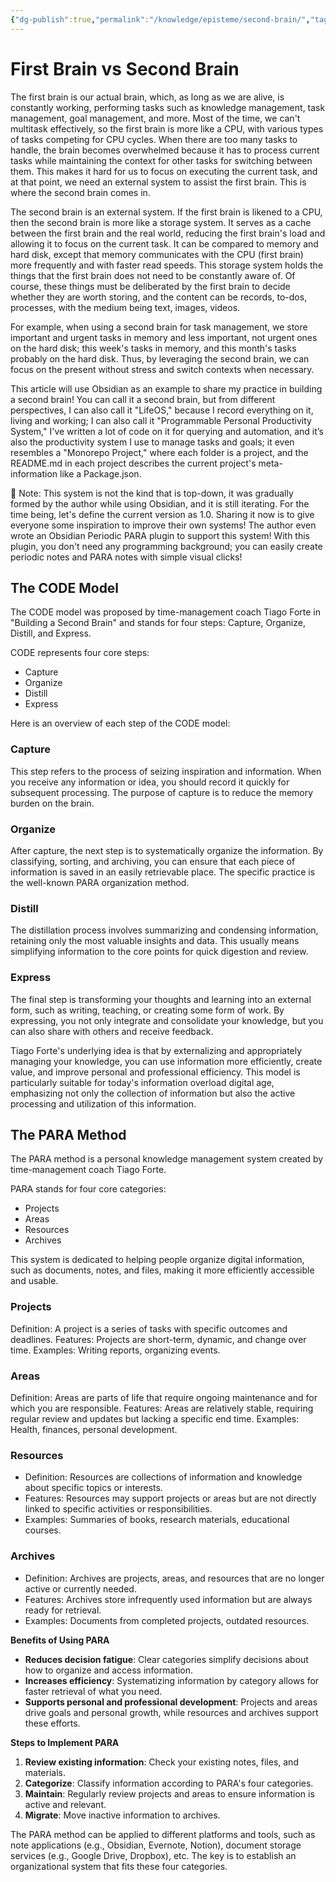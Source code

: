 ```yaml
---
{"dg-publish":true,"permalink":"/knowledge/episteme/second-brain/","tags":["en","philosophy"],"created":"2024-07-27T17:46:33.714+02:00","updated":"2024-07-27T19:30:54.923+02:00"}
---
```


# First Brain vs Second Brain
The first brain is our actual brain, which, as long as we are alive, is constantly working, performing tasks such as knowledge management, task management, goal management, and more. Most of the time, we can't multitask effectively, so the first brain is more like a CPU, with various types of tasks competing for CPU cycles. When there are too many tasks to handle, the brain becomes overwhelmed because it has to process current tasks while maintaining the context for other tasks for switching between them. This makes it hard for us to focus on executing the current task, and at that point, we need an external system to assist the first brain. This is where the second brain comes in.

The second brain is an external system. If the first brain is likened to a CPU, then the second brain is more like a storage system. It serves as a cache between the first brain and the real world, reducing the first brain's load and allowing it to focus on the current task. It can be compared to memory and hard disk, except that memory communicates with the CPU (first brain) more frequently and with faster read speeds. This storage system holds the things that the first brain does not need to be constantly aware of. Of course, these things must be deliberated by the first brain to decide whether they are worth storing, and the content can be records, to-dos, processes, with the medium being text, images, videos.

For example, when using a second brain for task management, we store important and urgent tasks in memory and less important, not urgent ones on the hard disk; this week's tasks in memory, and this month's tasks probably on the hard disk. Thus, by leveraging the second brain, we can focus on the present without stress and switch contexts when necessary.

This article will use Obsidian as an example to share my practice in building a second brain! You can call it a second brain, but from different perspectives, I can also call it "LifeOS," because I record everything on it, living and working; I can also call it "Programmable Personal Productivity System," I've written a lot of code on it for querying and automation, and it’s also the productivity system I use to manage tasks and goals; it even resembles a "Monorepo Project," where each folder is a project, and the README.md in each project describes the current project's meta-information like a Package.json.

📢 Note: This system is not the kind that is top-down, it was gradually formed by the author while using Obsidian, and it is still iterating. For the time being, let's define the current version as 1.0. Sharing it now is to give everyone some inspiration to improve their own systems! The author even wrote an Obsidian Periodic PARA plugin to support this system! With this plugin, you don't need any programming background; you can easily create periodic notes and PARA notes with simple visual clicks!

## The CODE Model
The CODE model was proposed by time-management coach Tiago Forte in "Building a Second Brain" and stands for four steps: Capture, Organize, Distill, and Express.

CODE represents four core steps:
- Capture
- Organize
- Distill
- Express

Here is an overview of each step of the CODE model:

### Capture
This step refers to the process of seizing inspiration and information. When you receive any information or idea, you should record it quickly for subsequent processing. The purpose of capture is to reduce the memory burden on the brain.

### Organize
After capture, the next step is to systematically organize the information. By classifying, sorting, and archiving, you can ensure that each piece of information is saved in an easily retrievable place. The specific practice is the well-known PARA organization method.

### Distill
The distillation process involves summarizing and condensing information, retaining only the most valuable insights and data. This usually means simplifying information to the core points for quick digestion and review.

### Express
The final step is transforming your thoughts and learning into an external form, such as writing, teaching, or creating some form of work. By expressing, you not only integrate and consolidate your knowledge, but you can also share with others and receive feedback.

Tiago Forte's underlying idea is that by externalizing and appropriately managing your knowledge, you can use information more efficiently, create value, and improve personal and professional efficiency. This model is particularly suitable for today's information overload digital age, emphasizing not only the collection of information but also the active processing and utilization of this information.

## The PARA Method
The PARA method is a personal knowledge management system created by time-management coach Tiago Forte.

PARA stands for four core categories:
- Projects
- Areas
- Resources
- Archives

This system is dedicated to helping people organize digital information, such as documents, notes, and files, making it more efficiently accessible and usable.

### Projects
Definition: A project is a series of tasks with specific outcomes and deadlines.
Features: Projects are short-term, dynamic, and change over time.
Examples: Writing reports, organizing events.
### Areas
Definition: Areas are parts of life that require ongoing maintenance and for which you are responsible.
Features: Areas are relatively stable, requiring regular review and updates but lacking a specific end time.
Examples: Health, finances, personal development.
### Resources
- Definition: Resources are collections of information and knowledge about specific topics or interests.
- Features: Resources may support projects or areas but are not directly linked to specific activities or responsibilities.
- Examples: Summaries of books, research materials, educational courses.
### Archives
- Definition: Archives are projects, areas, and resources that are no longer active or currently needed.
- Features: Archives store infrequently used information but are always ready for retrieval.
- Examples: Documents from completed projects, outdated resources.

**Benefits of Using PARA**

- **Reduces decision fatigue**: Clear categories simplify decisions about how to organize and access information.
- **Increases efficiency**: Systematizing information by category allows for faster retrieval of what you need.
- **Supports personal and professional development**: Projects and areas drive goals and personal growth, while resources and archives support these efforts.

**Steps to Implement PARA**

1. **Review existing information**: Check your existing notes, files, and materials.
2. **Categorize**: Classify information according to PARA's four categories.
3. **Maintain**: Regularly review projects and areas to ensure information is active and relevant.
4. **Migrate**: Move inactive information to archives.

The PARA method can be applied to different platforms and tools, such as note applications (e.g., Obsidian, Evernote, Notion), document storage services (e.g., Google Drive, Dropbox), etc. The key is to establish an organizational system that fits these four categories.